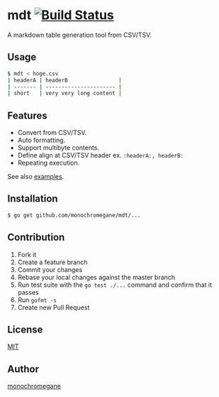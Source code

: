 # mdt [![Build Status](https://travis-ci.org/monochromegane/mdt.svg?branch=master)](https://travis-ci.org/monochromegane/mdt)

A markdown table generation tool from CSV/TSV.

## Usage

```sh
$ mdt < hoge.csv
| headerA | headerB                |
| ------- | ---------------------- |
| short   | very very long content |
```

## Features

- Convert from CSV/TSV.
- Auto formatting.
- Support multibyte contents.
- Define align at CSV/TSV header ex. `:headerA:, headerB:`
- Repeating execution.

See also [examples](https://godoc.org/github.com/monochromegane/mdt#pkg-examples).

## Installation

```sh
$ go get github.com/monochromegane/mdt/...
```

## Contribution

1. Fork it
2. Create a feature branch
3. Commit your changes
4. Rebase your local changes against the master branch
5. Run test suite with the `go test ./...` command and confirm that it passes
6. Run `gofmt -s`
7. Create new Pull Request

## License

[MIT](https://github.com/monochromegane/mdt/blob/master/LICENSE)

## Author

[monochromegane](https://github.com/monochromegane)

